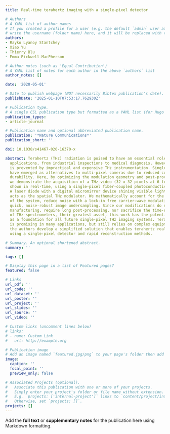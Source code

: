 ```yaml
---
title: Real-time terahertz imaging with a single-pixel detector

# Authors
# A YAML list of author names
# If you created a profile for a user (e.g. the default `admin` user at `content/authors/admin/`), 
# write the username (folder name) here, and it will be replaced with their full name and linked to their profile.
authors:
- Rayko Lyanoy Stantchey
- Xiao Yu
- Thierry Blu
- Emma Pickwell-MacPherson

# Author notes (such as 'Equal Contribution')
# A YAML list of notes for each author in the above `authors` list
author_notes: []

date: '2020-05-01'

# Date to publish webpage (NOT necessarily Bibtex publication's date).
publishDate: '2025-01-10T07:53:17.762930Z'

# Publication type.
# A single CSL publication type but formatted as a YAML list (for Hugo requirements).
publication_types:
- article-journal

# Publication name and optional abbreviated publication name.
publication: '*Nature Communications*'
publication_short: ''

doi: 10.1038/s41467-020-16370-x

abstract: Terahertz (THz) radiation is poised to have an essential role in many imaging
  applications, from industrial inspections to medical diagnosis. However, commercialization
  is prevented by impractical and expensive THz instrumentation. Single-pixel cameras
  have emerged as alternatives to multi-pixel cameras due to reduced costs and superior
  durability. Here, by optimizing the modulation geometry and post-processing algorithms,
  we demonstrate the acquisition of a THz-video (32 x 32 pixels at 6 frames-per-second),
  shown in real-time, using a single-pixel fiber-coupled photoconductive THz detector.
  A laser diode with a digital micromirror device shining visible light onto silicon
  acts as the spatial THz modulator. We mathematically account for the temporal response
  of the system, reduce noise with a lock-in free carrier-wave modulation and realize
  quick, noise-robust image undersampling. Since our modifications do not impose intricate
  manufacturing, require long post-processing, nor sacrifice the time-resolving capabilities
  of THz-spectrometers, their greatest asset, this work has the potential to serve
  as a foundation for all future single-pixel THz imaging systems. Terahertz imaging
  is promising in many applications, but still relies on complex equipment. Here,
  the authors develop a simplified solution that enables terahertz real-time imaging
  using a single-pixel detector and rapid reconstruction methods.

# Summary. An optional shortened abstract.
summary: ''

tags: []

# Display this page in a list of Featured pages?
featured: false

# Links
url_pdf: ''
url_code: ''
url_dataset: ''
url_poster: ''
url_project: ''
url_slides: ''
url_source: ''
url_video: ''

# Custom links (uncomment lines below)
# links:
# - name: Custom Link
#   url: http://example.org

# Publication image
# Add an image named `featured.jpg/png` to your page's folder then add a caption below.
image:
  caption: ''
  focal_point: ''
  preview_only: false

# Associated Projects (optional).
#   Associate this publication with one or more of your projects.
#   Simply enter your project's folder or file name without extension.
#   E.g. `projects: ['internal-project']` links to `content/project/internal-project/index.md`.
#   Otherwise, set `projects: []`.
projects: []
---
```


Add the **full text** or **supplementary notes** for the publication here using Markdown formatting.
